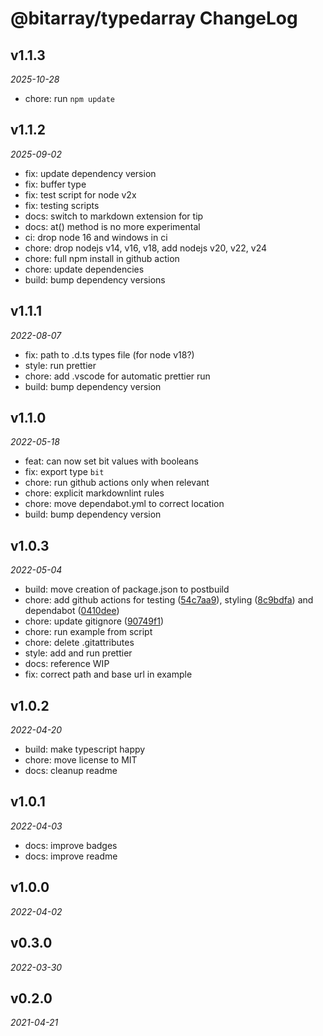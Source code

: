 <!-- markdownlint-disable MD036 -->

# @bitarray/typedarray ChangeLog

## v1.1.3

_2025-10-28_

- chore: run `npm update`

## v1.1.2

_2025-09-02_

- fix: update dependency version
- fix: buffer type
- fix: test script for node v2x
- fix: testing scripts
- docs: switch to markdown extension for tip
- docs: at() method is no more experimental
- ci: drop node 16 and windows in ci
- chore: drop nodejs v14, v16, v18, add nodejs v20, v22, v24
- chore: full npm install in github action
- chore: update dependencies
- build: bump dependency versions

## v1.1.1

_2022-08-07_

- fix: path to .d.ts types file (for node v18?)
- style: run prettier
- chore: add .vscode for automatic prettier run
- build: bump dependency version

## v1.1.0

_2022-05-18_

- feat: can now set bit values with booleans
- fix: export type `bit`
- chore: run github actions only when relevant
- chore: explicit markdownlint rules
- chore: move dependabot.yml to correct location
- build: bump dependency version

## v1.0.3

_2022-05-04_

- build: move creation of package.json to postbuild
- chore: add github actions for testing ([54c7aa9](https://github.com/swiing/Bit-TypedArray/commit/54c7aa9244bee3b1949a8b34ecccea45f1c69008)), styling ([8c9bdfa](https://github.com/swiing/Bit-TypedArray/commit/8c9bdfaba321b4987cb17eb151f06190aaf3c70e)) and dependabot ([0410dee](https://github.com/swiing/Bit-TypedArray/commit/0410deeeed0466bc651fc9af384337a6233ee0e5))
- chore: update gitignore ([90749f1](https://github.com/swiing/Bit-TypedArray/commit/90749f12d45d79f1c23b8d587b93e5f4ffea412e))
- chore: run example from script
- chore: delete .gitattributes
- style: add and run prettier
- docs: reference WIP
- fix: correct path and base url in example

## v1.0.2

_2022-04-20_

- build: make typescript happy
- chore: move license to MIT
- docs: cleanup readme

## v1.0.1

_2022-04-03_

- docs: improve badges
- docs: improve readme

## v1.0.0

_2022-04-02_

## v0.3.0

_2022-03-30_

## v0.2.0

_2021-04-21_
